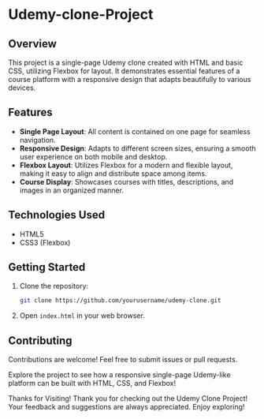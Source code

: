 # Udemy-clone-Project
## Overview
This project is a single-page Udemy clone created with HTML and basic CSS, utilizing Flexbox for layout. It demonstrates essential features of a course platform with a responsive design that adapts beautifully to various devices.

## Features
- **Single Page Layout**: All content is contained on one page for seamless navigation.
- **Responsive Design**: Adapts to different screen sizes, ensuring a smooth user experience on both mobile and desktop.
- **Flexbox Layout**: Utilizes Flexbox for a modern and flexible layout, making it easy to align and distribute space among items.
- **Course Display**: Showcases courses with titles, descriptions, and images in an organized manner.

## Technologies Used
- HTML5
- CSS3 (Flexbox)

## Getting Started
1. Clone the repository:
   ```bash
   git clone https://github.com/yourusername/udemy-clone.git
   ```
2. Open `index.html` in your web browser.

## Contributing
Contributions are welcome! Feel free to submit issues or pull requests.


Explore the project to see how a responsive single-page Udemy-like platform can be built with HTML, CSS, and Flexbox!

Thanks for Visiting!
Thank you for checking out the Udemy Clone Project! Your feedback and suggestions are always appreciated. Enjoy exploring!
